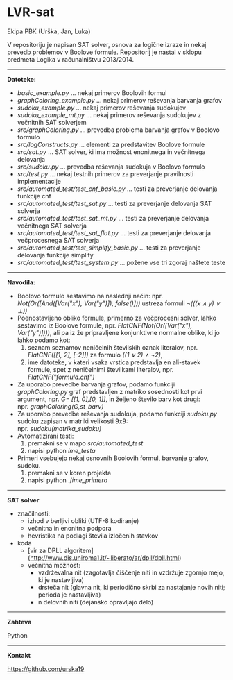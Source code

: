 LVR-sat
=======

Ekipa PBK (Urška, Jan, Luka)

V repositoriju je napisan SAT solver, osnova za logične izraze in nekaj prevedb problemov v Boolove formule. Repositorij je nastal v sklopu predmeta Logika v računalništvu 2013/2014.
___


**Datoteke:**

- *basic_example.py* ... nekaj primerov Boolovih formul
- *graphColoring_example.py* ... nekaj primerov reševanja barvanja grafov
- *sudoku_example.py* ... nekaj primerov reševanja sudokujev
- *sudoku_example_mt.py* ... nekaj primerov reševanja sudokujev z večnitnih SAT solverjem
- *src/graphColoring.py* ... prevedba problema barvanja grafov v Boolovo formulo
- *src/logConstructs.py* ... elementi za predstavitev Boolove formule
- *src/sat.py* ... SAT solver, ki ima možnost enonitnega in večnitnega delovanja
- *src/sudoku.py* ... prevedba reševanja sudokuja v Boolovo formulo
- *src/test.py* ... nekaj testnih primerov za preverjanje pravilnosti implementacije
- *src/automated_test/test_cnf_basic.py* ... testi za preverjanje delovanja funkcije cnf
- *src/automated_test/test_sat.py* ... testi za preverjanje delovanja SAT solverja
- *src/automated_test/test_sat_mt.py* ... testi za preverjanje delovanja večnitnega SAT solverja
- *src/automated_test/test_sat_flat.py* ... testi za preverjanje delovanja večprocesnega SAT solverja
- *src/automated_test/test_simplify_basic.py* ... testi za preverjanje delovanja funkcije simplify
- *src/automated_test/test_system.py* ... požene vse tri zgoraj naštete teste

___

**Navodila:**

- Boolovo formulo sestavimo na naslednji način: 
    npr. *Not(Or([And([Var("x"), Var("y")]), false()]))* ustreza formuli *¬(((x ∧ y) ∨ ⊥))*
- Poenostavljeno obliko formule, primerno za večprocesni solver, lahko sestavimo iz Boolove formule, npr. *FlatCNF(Not(Or([Var("x"), Var("y")])))*, ali pa iz že pripravljene konjunktivne normalne oblike, ki jo lahko podamo kot:
    1. seznam seznamov neničelnih številskih oznak literalov, npr. *FlatCNF([[1, 2], [-2]])* za formulo *((1 ∨ 2) ∧ ¬2)*,
    2. ime datoteke, v kateri vsaka vrstica predstavlja en ali-stavek formule, spet z neničelnimi številkami literalov, npr. *FlatCNF("formula.cnf")*
- Za uporabo prevedbe barvanja grafov, podamo funkciji *graphColoring.py* graf predstavljen 
  z matriko sosednosti kot prvi argument, npr. *G= [[1, 0],[0, 1]]*, in željeno število barv 
  kot drugi:		
    npr. *graphColoring(G,st_barv)* 
- Za uporabo prevedbe reševanja sudokuja, podamo funkciji *sudoku.py* sudoku zapisan v matriki 
  velikosti 9x9:		
    npr. *sudoku(matrika_sudoku)* 
- Avtomatizirani testi:
    1. premakni se v mapo *src/automated_test*
    2. napisi python *ime_testa*
- Primeri vsebujejo nekaj osnovnih Boolovih formul, barvanje grafov, sudoku. 
    1. premakni se v koren projekta
    2. napisi python ./*ime_primera*

___

**SAT solver**
- značilnosti:
    - izhod v berljivi obliki (UTF-8 kodiranje)
    -  večnitna in enonitna podpora
    -  hevristika na podlagi števila izločenih stavkov
- koda
    - [vir za DPLL algoritem] (http://www.dis.uniroma1.it/~liberato/ar/dpll/dpll.html)
    - večnitna možnost: 
        - vzdrževalna nit (zagotavlja čiščenje niti in vzdržuje zgornjo mejo, ki je nastavljiva)
        - drsteča nit (glavna nit, ki periodično skrbi za nastajanje novih niti; perioda je nastavljiva)
        - n delovnih niti (dejansko opravljajo delo)

___

**Zahteva**

Python

___

**Kontakt**

https://github.com/urska19






